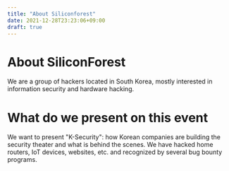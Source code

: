 ```yaml
---
title: "About Siliconforest"
date: 2021-12-28T23:23:06+09:00
draft: true
---
```


# About SiliconForest

We are a group of hackers located in South Korea, mostly interested in information security and hardware hacking.

# What do we present on this event

We want to present "K-Security": how Korean companies are building the security theater and what is behind the scenes. We have hacked home routers, IoT devices, websites, etc. and recognized by several bug bounty programs.
